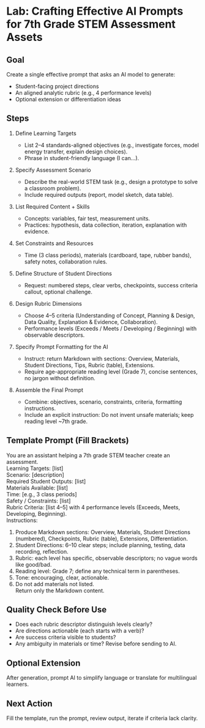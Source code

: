 # Lab: Crafting Effective AI Prompts for 7th Grade STEM Assessment Assets

## Goal
Create a single effective prompt that asks an AI model to generate:
- Student-facing project directions
- An aligned analytic rubric (e.g., 4 performance levels)
- Optional extension or differentiation ideas

## Steps

1. Define Learning Targets  
    - List 2–4 standards-aligned objectives (e.g., investigate forces, model energy transfer, explain design choices).  
    - Phrase in student-friendly language (I can…).

2. Specify Assessment Scenario  
    - Describe the real-world STEM task (e.g., design a prototype to solve a classroom problem).  
    - Include required outputs (report, model sketch, data table).

3. List Required Content + Skills  
    - Concepts: variables, fair test, measurement units.  
    - Practices: hypothesis, data collection, iteration, explanation with evidence.

4. Set Constraints and Resources  
    - Time (3 class periods), materials (cardboard, tape, rubber bands), safety notes, collaboration rules.

5. Define Structure of Student Directions  
    - Request: numbered steps, clear verbs, checkpoints, success criteria callout, optional challenge.

6. Design Rubric Dimensions  
    - Choose 4–5 criteria (Understanding of Concept, Planning & Design, Data Quality, Explanation & Evidence, Collaboration).  
    - Performance levels (Exceeds / Meets / Developing / Beginning) with observable descriptors.

7. Specify Prompt Formatting for the AI  
    - Instruct: return Markdown with sections: Overview, Materials, Student Directions, Tips, Rubric (table), Extensions.  
    - Require age-appropriate reading level (Grade 7), concise sentences, no jargon without definition.

8. Assemble the Final Prompt  
    - Combine: objectives, scenario, constraints, criteria, formatting instructions.  
    - Include an explicit instruction: Do not invent unsafe materials; keep reading level ~7th grade.

## Template Prompt (Fill Brackets)

You are an assistant helping a 7th grade STEM teacher create an assessment.  
Learning Targets: [list]  
Scenario: [description]  
Required Student Outputs: [list]  
Materials Available: [list]  
Time: [e.g., 3 class periods]  
Safety / Constraints: [list]  
Rubric Criteria: [list 4–5] with 4 performance levels (Exceeds, Meets, Developing, Beginning).  
Instructions:  
1. Produce Markdown sections: Overview, Materials, Student Directions (numbered), Checkpoints, Rubric (table), Extensions, Differentiation.  
2. Student Directions: 6–10 clear steps; include planning, testing, data recording, reflection.  
3. Rubric: each level has specific, observable descriptors; no vague words like good/bad.  
4. Reading level: Grade 7; define any technical term in parentheses.  
5. Tone: encouraging, clear, actionable.  
6. Do not add materials not listed.  
Return only the Markdown content.

## Quality Check Before Use
- Does each rubric descriptor distinguish levels clearly?  
- Are directions actionable (each starts with a verb)?  
- Are success criteria visible to students?  
- Any ambiguity in materials or time? Revise before sending to AI.

## Optional Extension
After generation, prompt AI to simplify language or translate for multilingual learners.

## Next Action
Fill the template, run the prompt, review output, iterate if criteria lack clarity.
